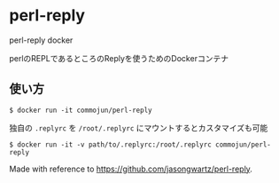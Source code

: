 # perl-reply
perl-reply docker

perlのREPLであるところのReplyを使うためのDockerコンテナ

## 使い方
```
$ docker run -it commojun/perl-reply
```

独自の `.replyrc` を `/root/.replyrc` にマウントするとカスタマイズも可能

```
$ docker run -it -v path/to/.replyrc:/root/.replyrc commojun/perl-reply
```

Made with reference to https://github.com/jasongwartz/perl-reply.
